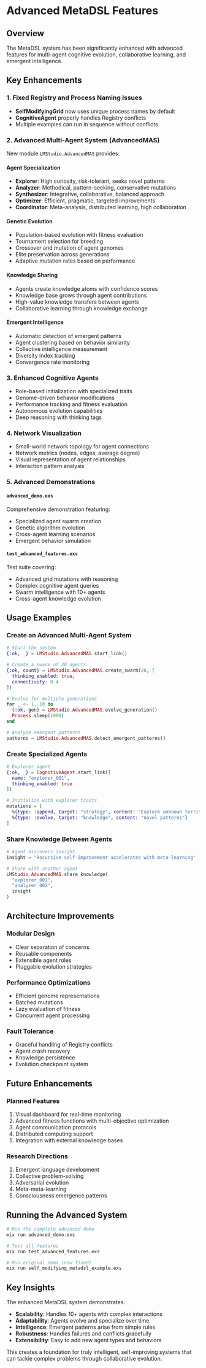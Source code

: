 # Advanced MetaDSL Features

## Overview
The MetaDSL system has been significantly enhanced with advanced features for multi-agent cognitive evolution, collaborative learning, and emergent intelligence.

## Key Enhancements

### 1. Fixed Registry and Process Naming Issues
- **SelfModifyingGrid** now uses unique process names by default
- **CognitiveAgent** properly handles Registry conflicts
- Multiple examples can run in sequence without conflicts

### 2. Advanced Multi-Agent System (AdvancedMAS)
New module `LMStudio.AdvancedMAS` provides:

#### Agent Specialization
- **Explorer**: High curiosity, risk-tolerant, seeks novel patterns
- **Analyzer**: Methodical, pattern-seeking, conservative mutations
- **Synthesizer**: Integrative, collaborative, balanced approach
- **Optimizer**: Efficient, pragmatic, targeted improvements
- **Coordinator**: Meta-analysis, distributed learning, high collaboration

#### Genetic Evolution
- Population-based evolution with fitness evaluation
- Tournament selection for breeding
- Crossover and mutation of agent genomes
- Elite preservation across generations
- Adaptive mutation rates based on performance

#### Knowledge Sharing
- Agents create knowledge atoms with confidence scores
- Knowledge base grows through agent contributions
- High-value knowledge transfers between agents
- Collaborative learning through knowledge exchange

#### Emergent Intelligence
- Automatic detection of emergent patterns
- Agent clustering based on behavior similarity
- Collective intelligence measurement
- Diversity index tracking
- Convergence rate monitoring

### 3. Enhanced Cognitive Agents
- Role-based initialization with specialized traits
- Genome-driven behavior modifications
- Performance tracking and fitness evaluation
- Autonomous evolution capabilities
- Deep reasoning with thinking tags

### 4. Network Visualization
- Small-world network topology for agent connections
- Network metrics (nodes, edges, average degree)
- Visual representation of agent relationships
- Interaction pattern analysis

### 5. Advanced Demonstrations

#### `advanced_demo.exs`
Comprehensive demonstration featuring:
- Specialized agent swarm creation
- Genetic algorithm evolution
- Cross-agent learning scenarios
- Emergent behavior simulation

#### `test_advanced_features.exs`
Test suite covering:
- Advanced grid mutations with reasoning
- Complex cognitive agent queries
- Swarm intelligence with 10+ agents
- Cross-agent knowledge evolution

## Usage Examples

### Create an Advanced Multi-Agent System
```elixir
# Start the system
{:ok, _} = LMStudio.AdvancedMAS.start_link()

# Create a swarm of 20 agents
{:ok, count} = LMStudio.AdvancedMAS.create_swarm(20, [
  thinking_enabled: true,
  connectivity: 0.4
])

# Evolve for multiple generations
for _ <- 1..10 do
  {:ok, gen} = LMStudio.AdvancedMAS.evolve_generation()
  Process.sleep(1000)
end

# Analyze emergent patterns
patterns = LMStudio.AdvancedMAS.detect_emergent_patterns()
```

### Create Specialized Agents
```elixir
# Explorer agent
{:ok, _} = CognitiveAgent.start_link([
  name: "explorer_001",
  thinking_enabled: true
])

# Initialize with explorer traits
mutations = [
  %{type: :append, target: "strategy", content: "Explore unknown territories"},
  %{type: :evolve, target: "knowledge", content: "novel patterns"}
]
```

### Share Knowledge Between Agents
```elixir
# Agent discovers insight
insight = "Recursive self-improvement accelerates with meta-learning"

# Share with another agent
LMStudio.AdvancedMAS.share_knowledge(
  "explorer_001",
  "analyzer_002", 
  insight
)
```

## Architecture Improvements

### Modular Design
- Clear separation of concerns
- Reusable components
- Extensible agent roles
- Pluggable evolution strategies

### Performance Optimizations
- Efficient genome representations
- Batched mutations
- Lazy evaluation of fitness
- Concurrent agent processing

### Fault Tolerance
- Graceful handling of Registry conflicts
- Agent crash recovery
- Knowledge persistence
- Evolution checkpoint system

## Future Enhancements

### Planned Features
1. Visual dashboard for real-time monitoring
2. Advanced fitness functions with multi-objective optimization
3. Agent communication protocols
4. Distributed computing support
5. Integration with external knowledge bases

### Research Directions
1. Emergent language development
2. Collective problem-solving
3. Adversarial evolution
4. Meta-meta-learning
5. Consciousness emergence patterns

## Running the Advanced System

```bash
# Run the complete advanced demo
mix run advanced_demo.exs

# Test all features
mix run test_advanced_features.exs

# Run original demo (now fixed)
mix run self_modifying_metadsl_example.exs
```

## Key Insights

The enhanced MetaDSL system demonstrates:
- **Scalability**: Handles 10+ agents with complex interactions
- **Adaptability**: Agents evolve and specialize over time
- **Intelligence**: Emergent patterns arise from simple rules
- **Robustness**: Handles failures and conflicts gracefully
- **Extensibility**: Easy to add new agent types and behaviors

This creates a foundation for truly intelligent, self-improving systems that can tackle complex problems through collaborative evolution.